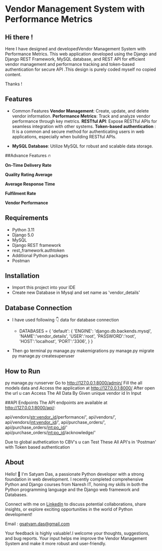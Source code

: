 # Vendor Management System with Performance Metrics

## Hi there !

Here I have designed and developedVendor Management System with Performance Metrics. This web application developed using the Django and Django REST Framework, MySQL database, and REST API for efficient vendor management and performance tracking and  token-based authentication for secure API .This design is purely coded myself no copied content.

Thanks !

## Features

 * Common Features 
  **Vendor Management**: Create, update, and delete vendor information.
  **Performance Metrics**: Track and analyze vendor performance through key metrics.
  **RESTful API**: Expose RESTful APIs for seamless integration with other systems.
  **Token-based authentication** : It is a common and secure method for authenticating          	users in web applications, especially when building RESTful APIs.
- **MySQL Database**: Utilize MySQL for robust and scalable data storage.

 ##Advance Features 🔥

 **On-Time Delivery Rate**

 **Quality Rating Average**

 **Average Response Time**

 **Fulfilment Rate**

 **Vendor Performance**

## Requirements

- Python 3.11
- Django 5.0
- MySQL
- Django REST framework
- rest_framework.authtoken
- Additional Python packages
- Postman
     


## Installation

* Import this project into your IDE
* Create new Database in Mysql and set name as 'vendor_details' 

## Database Connection

* I have used following 👇 data for database connection
    * DATABASES = {
    'default': {
            'ENGINE': 'django.db.backends.mysql',
            'NAME':'vendor_details',
            'USER':'root',
            'PASSWORD':'root',
            'HOST':'localhost',
            'PORT':'3306',
    }
}

* Then go terminal
py manage.py makemigrations
py manage.py migrate
py manage.py createsuperuser

## How to Run 
py manage.py runserver
Go to http://127.0.0.1:8000/admin/
Fill the all models data and Access the application at http://127.0.0.1:8000/
After open the url u can Access The All Data By Given unique vendor id In Input 
   
##API Endpoints
The API endpoints are available at http://127.0.0.1:8000/api/:

api/vendors/<str:vendor_id>/performance/', 
api/vendors/',
api/vendors/<int:vendor_id>/', 
api/purchase_orders/',
api/purchase_orders/<int:po_id>/'
api/purchase_orders/<int:po_id>/acknowledge/'

Due to global authetication to CBV's u can Test These All API's in 'Postman' with Token based authentication

## About

Hello! 👋 I'm Satyam Das, a passionate Python developer with a strong foundation in web development. I recently completed comprehensive Python and Django courses from Naresh IT, honing my skills in both the Python programming language and the Django web framework and Databases.

Connect with me on [LinkedIn](www.linkedin.com/in/satyam-das-43b0b3224) to discuss potential collaborations, share insights, or explore exciting opportunities in the world of Python development!

Email : gsatyam.das@gmail.com

Your feedback is highly valuable!.I welcome your thoughts, suggestions, and bug reports. Your input helps me improve the Vendor Management System and make it more robust and user-friendly.
